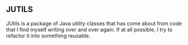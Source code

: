 JUTILS
------

JUtils is a package of Java utility classes that has come about from code that I 
find myself writing over and over again. If at all possible, I try to refactor
it into something reusable.

